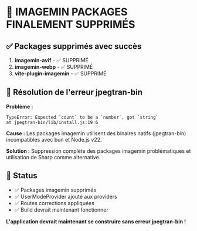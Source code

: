 # 🎯 IMAGEMIN PACKAGES FINALEMENT SUPPRIMÉS

## ✅ Packages supprimés avec succès

1. **imagemin-avif** - ✅ SUPPRIMÉ
2. **imagemin-webp** - ✅ SUPPRIMÉ  
3. **vite-plugin-imagemin** - ✅ SUPPRIMÉ

## 🔧 Résolution de l'erreur jpegtran-bin

**Problème :** 
```
TypeError: Expected `count` to be a `number`, got `string`
at jpegtran-bin/lib/install.js:19:6
```

**Cause :** Les packages imagemin utilisent des binaires natifs (jpegtran-bin) incompatibles avec bun et Node.js v22.

**Solution :** Suppression complète des packages imagemin problématiques et utilisation de Sharp comme alternative.

## 🚀 Status

- ✅ Packages imagemin supprimés
- ✅ UserModeProvider ajouté aux providers  
- ✅ Routes corrections appliquées
- ✅ Build devrait maintenant fonctionner

**L'application devrait maintenant se construire sans erreur jpegtran-bin !**